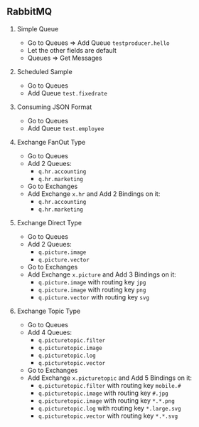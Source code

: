 ## RabbitMQ

1. Simple Queue
    - Go to Queues => Add Queue `testproducer.hello`
    - Let the other fields are default
    - Queues => Get Messages 
    
2. Scheduled Sample
    - Go to Queues
    - Add Queue `test.fixedrate`

3. Consuming JSON Format
    - Go to Queues 
    - Add Queue `test.employee`
    
4. Exchange FanOut Type
    - Go to Queues 
    - Add 2 Queues: 
        - `q.hr.accounting`
        - `q.hr.marketing`
    - Go to Exchanges 
    - Add Exchange `x.hr` and Add 2 Bindings on it:
        - `q.hr.accounting` 
        - `q.hr.marketing`

5. Exchange Direct Type
    - Go to Queues 
    - Add 2 Queues: 
        - `q.picture.image`
        - `q.picture.vector`
    - Go to Exchanges 
    - Add Exchange `x.picture` and Add 3 Bindings on it: 
        - `q.picture.image` with routing key `jpg`
        - `q.picture.image` with routing key `png`
        - `q.picture.vector` with routing key `svg`

6. Exchange Topic Type
    - Go to Queues 
    - Add 4 Queues: 
        - `q.picturetopic.filter`
        - `q.picturetopic.image`
        - `q.picturetopic.log`
        - `q.picturetopic.vector`
    - Go to Exchanges 
    - Add Exchange `x.picturetopic` and Add 5 Bindings on it:         
        - `q.picturetopic.filter` with routing key `mobile.#`
        - `q.picturetopic.image` with routing key `#.jpg`
        - `q.picturetopic.image` with routing key `*.*.png`
        - `q.picturetopic.log` with routing key `*.large.svg`
        - `q.picturetopic.vector` with routing key `*.*.svg`
